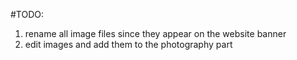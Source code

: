 #TODO: 
1) rename all image files since they appear on the website banner
2) edit images and add them to the photography part